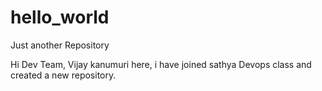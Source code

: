 # hello_world
Just another Repository

Hi Dev Team,
Vijay kanumuri here, i have joined sathya Devops class and created a new 
repository.

